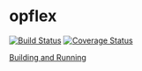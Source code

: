 # opflex

[![Build Status](https://travis-ci.org/noironetworks/opflex.svg?branch=master)](https://travis-ci.org/noironetworks/opflex.svg?branch=master)
[![Coverage Status](https://coveralls.io/repos/github/noironetworks/opflex/badge.svg?branch=master)](https://coveralls.io/github/noironetworks/opflex?branch=master)

[Building and Running](docs/building_and_running.md)